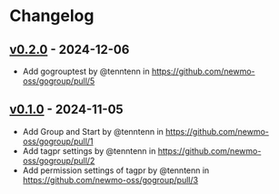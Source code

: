 # Changelog

## [v0.2.0](https://github.com/newmo-oss/gogroup/compare/v0.1.0...v0.2.0) - 2024-12-06
- Add gogrouptest by @tenntenn in https://github.com/newmo-oss/gogroup/pull/5

## [v0.1.0](https://github.com/newmo-oss/gogroup/commits/v0.1.0) - 2024-11-05
- Add Group and Start by @tenntenn in https://github.com/newmo-oss/gogroup/pull/1
- Add tagpr settings by @tenntenn in https://github.com/newmo-oss/gogroup/pull/2
- Add permission settings of tagpr by @tenntenn in https://github.com/newmo-oss/gogroup/pull/3

